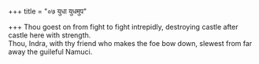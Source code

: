 +++
title = "०७ युधा युधमुप"

+++
Thou goest on from fight to fight intrepidly, destroying castle after castle here with strength.  
     Thou, Indra, with thy friend who makes the foe bow down, slewest from far away the guileful Namuci.